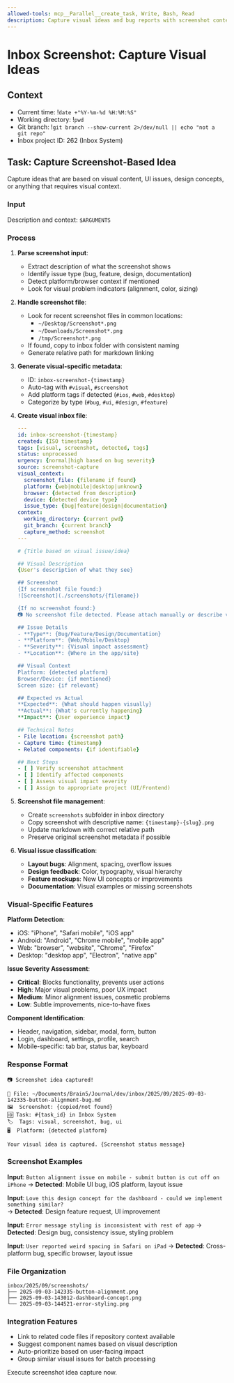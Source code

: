 ```yaml
---
allowed-tools: mcp__Parallel__create_task, Write, Bash, Read
description: Capture visual ideas and bug reports with screenshot context
---
```


# Inbox Screenshot: Capture Visual Ideas

## Context
- Current time: !`date +"%Y-%m-%d %H:%M:%S"`
- Working directory: !`pwd`
- Git branch: !`git branch --show-current 2>/dev/null || echo "not a git repo"`
- Inbox project ID: 262 (Inbox System)

## Task: Capture Screenshot-Based Idea

Capture ideas that are based on visual content, UI issues, design concepts, or anything that requires visual context.

### Input
Description and context: `$ARGUMENTS`

### Process

1. **Parse screenshot input**:
   - Extract description of what the screenshot shows
   - Identify issue type (bug, feature, design, documentation)
   - Detect platform/browser context if mentioned
   - Look for visual problem indicators (alignment, color, sizing)

2. **Handle screenshot file**:
   - Look for recent screenshot files in common locations:
     - `~/Desktop/Screenshot*.png`
     - `~/Downloads/Screenshot*.png`
     - `/tmp/Screenshot*.png`
   - If found, copy to inbox folder with consistent naming
   - Generate relative path for markdown linking

3. **Generate visual-specific metadata**:
   - ID: `inbox-screenshot-{timestamp}`
   - Auto-tag with `#visual`, `#screenshot`
   - Add platform tags if detected (`#ios`, `#web`, `#desktop`)
   - Categorize by type (`#bug`, `#ui`, `#design`, `#feature`)

4. **Create visual inbox file**:
   ```yaml
   ---
   id: inbox-screenshot-{timestamp}
   created: {ISO timestamp}
   tags: [visual, screenshot, detected, tags]
   status: unprocessed
   urgency: {normal|high based on bug severity}
   source: screenshot-capture
   visual_context:
     screenshot_file: {filename if found}
     platform: {web|mobile|desktop|unknown}
     browser: {detected from description}
     device: {detected device type}
     issue_type: {bug|feature|design|documentation}
   context:
     working_directory: {current pwd}
     git_branch: {current branch}
     capture_method: screenshot
   ---

   # {Title based on visual issue/idea}

   ## Visual Description
   {User's description of what they see}

   ## Screenshot
   {If screenshot file found:}
   ![Screenshot](./screenshots/{filename})
   
   {If no screenshot found:}
   📷 No screenshot file detected. Please attach manually or describe visually.

   ## Issue Details
   - **Type**: {Bug/Feature/Design/Documentation}
   - **Platform**: {Web/Mobile/Desktop}
   - **Severity**: {Visual impact assessment}
   - **Location**: {Where in the app/site}

   ## Visual Context
   Platform: {detected platform}
   Browser/Device: {if mentioned}
   Screen size: {if relevant}

   ## Expected vs Actual
   **Expected**: {What should happen visually}
   **Actual**: {What's currently happening}
   **Impact**: {User experience impact}

   ## Technical Notes
   - File location: {screenshot path}
   - Capture time: {timestamp}
   - Related components: {if identifiable}

   ## Next Steps
   - [ ] Verify screenshot attachment
   - [ ] Identify affected components
   - [ ] Assess visual impact severity
   - [ ] Assign to appropriate project (UI/Frontend)
   ```

5. **Screenshot file management**:
   - Create `screenshots` subfolder in inbox directory
   - Copy screenshot with descriptive name: `{timestamp}-{slug}.png`
   - Update markdown with correct relative path
   - Preserve original screenshot metadata if possible

6. **Visual issue classification**:
   - **Layout bugs**: Alignment, spacing, overflow issues
   - **Design feedback**: Color, typography, visual hierarchy
   - **Feature mockups**: New UI concepts or improvements
   - **Documentation**: Visual examples or missing screenshots

### Visual-Specific Features

**Platform Detection**:
- iOS: "iPhone", "Safari mobile", "iOS app"
- Android: "Android", "Chrome mobile", "mobile app"  
- Web: "browser", "website", "Chrome", "Firefox"
- Desktop: "desktop app", "Electron", "native app"

**Issue Severity Assessment**:
- **Critical**: Blocks functionality, prevents user actions
- **High**: Major visual problems, poor UX impact
- **Medium**: Minor alignment issues, cosmetic problems
- **Low**: Subtle improvements, nice-to-have fixes

**Component Identification**:
- Header, navigation, sidebar, modal, form, button
- Login, dashboard, settings, profile, search
- Mobile-specific: tab bar, status bar, keyboard

### Response Format

```
📷 Screenshot idea captured!

📄 File: ~/Documents/Brain5/Journal/dev/inbox/2025/09/2025-09-03-142335-button-alignment-bug.md
🖼️  Screenshot: {copied/not found}
🆔 Task: #{task_id} in Inbox System
🏷️  Tags: visual, screenshot, bug, ui
🖥️  Platform: {detected platform}

Your visual idea is captured. {Screenshot status message}
```

### Screenshot Examples

**Input**: `Button alignment issue on mobile - submit button is cut off on iPhone`
→ **Detected**: Mobile UI bug, iOS platform, layout issue

**Input**: `Love this design concept for the dashboard - could we implement something similar?`  
→ **Detected**: Design feature request, UI improvement

**Input**: `Error message styling is inconsistent with rest of app`
→ **Detected**: Design bug, consistency issue, styling problem

**Input**: `User reported weird spacing in Safari on iPad`
→ **Detected**: Cross-platform bug, specific browser, layout issue

### File Organization

```
inbox/2025/09/screenshots/
├── 2025-09-03-142335-button-alignment.png
├── 2025-09-03-143012-dashboard-concept.png
└── 2025-09-03-144521-error-styling.png
```

### Integration Features

- Link to related code files if repository context available
- Suggest component names based on visual description  
- Auto-prioritize based on user-facing impact
- Group similar visual issues for batch processing

Execute screenshot idea capture now.
